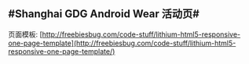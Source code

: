 #Shanghai GDG Android Wear 活动页#
---------------------------------


页面模板: [http://freebiesbug.com/code-stuff/lithium-html5-responsive-one-page-template](http://freebiesbug.com/code-stuff/lithium-html5-responsive-one-page-template/)
